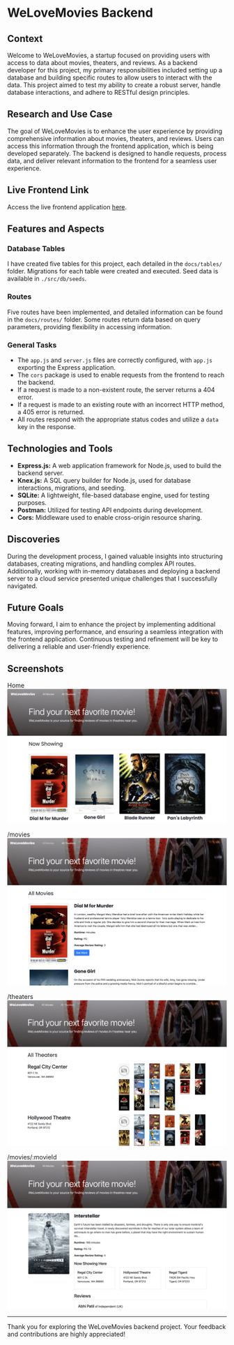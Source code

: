 # WeLoveMovies Backend

## Context

Welcome to WeLoveMovies, a startup focused on providing users with access to data about movies, theaters, and reviews. As a backend developer for this project, my primary responsibilities included setting up a database and building specific routes to allow users to interact with the data. This project aimed to test my ability to create a robust server, handle database interactions, and adhere to RESTful design principles.

## Research and Use Case

The goal of WeLoveMovies is to enhance the user experience by providing comprehensive information about movies, theaters, and reviews. Users can access this information through the frontend application, which is being developed separately. The backend is designed to handle requests, process data, and deliver relevant information to the frontend for a seamless user experience.

## Live Frontend Link

Access the live frontend application [here](https://welovemovies-frontend-sjx0.onrender.com/).

## Features and Aspects

### Database Tables

I have created five tables for this project, each detailed in the `docs/tables/` folder. Migrations for each table were created and executed. Seed data is available in `./src/db/seeds`.

### Routes

Five routes have been implemented, and detailed information can be found in the `docs/routes/` folder. Some routes return data based on query parameters, providing flexibility in accessing information.

### General Tasks

- The `app.js` and `server.js` files are correctly configured, with `app.js` exporting the Express application.
- The `cors` package is used to enable requests from the frontend to reach the backend.
- If a request is made to a non-existent route, the server returns a 404 error.
- If a request is made to an existing route with an incorrect HTTP method, a 405 error is returned.
- All routes respond with the appropriate status codes and utilize a `data` key in the response.

## Technologies and Tools

- **Express.js:** A web application framework for Node.js, used to build the backend server.
- **Knex.js:** A SQL query builder for Node.js, used for database interactions, migrations, and seeding.
- **SQLite:** A lightweight, file-based database engine, used for testing purposes.
- **Postman:** Utilized for testing API endpoints during development.
- **Cors:** Middleware used to enable cross-origin resource sharing.

## Discoveries

During the development process, I gained valuable insights into structuring databases, creating migrations, and handling complex API routes. Additionally, working with in-memory databases and deploying a backend server to a cloud service presented unique challenges that I successfully navigated.

## Future Goals

Moving forward, I aim to enhance the project by implementing additional features, improving performance, and ensuring a seamless integration with the frontend application. Continuous testing and refinement will be key to delivering a reliable and user-friendly experience.

## Screenshots

Home
![Home Page](./images/homepage.jpeg)

/movies 
![Movies Page](./images/moviespage.jpeg)

/theaters
![Theaters Page](./images/theaterspage.jpeg)

/movies/:movieId
![Single Movie page](./images/moviepage.jpeg)

---

Thank you for exploring the WeLoveMovies backend project. Your feedback and contributions are highly appreciated!
